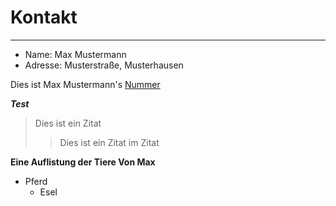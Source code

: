 # Kontakt

***

* Name: Max Mustermann  
* Adresse: Musterstraße, Musterhausen  

Dies ist Max Mustermann's [Nummer](https://fprass99.github.io/homepage-testen/number.html "Max Nummer")
   
___Test___

>Dies ist ein Zitat
>>Dies ist ein Zitat im Zitat

**Eine Auflistung der Tiere Von Max** 
* Pferd
  * Esel
